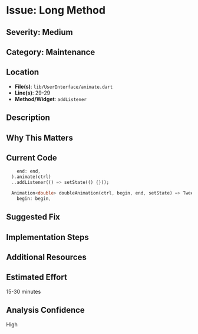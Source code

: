 # Issue: Long Method

## Severity: Medium

## Category: Maintenance

## Location
- **File(s)**: `lib/UserInterface/animate.dart`
- **Line(s)**: 29-29
- **Method/Widget**: `addListener`

## Description


## Why This Matters


## Current Code
```dart
    end: end,
  ).animate(ctrl)
  ..addListener(() => setState(() {})); 

  Animation<double> doubleAnimation(ctrl, begin, end, setState) => Tween<double>(
    begin: begin,
```

## Suggested Fix


## Implementation Steps


## Additional Resources


## Estimated Effort
15-30 minutes

## Analysis Confidence
High
